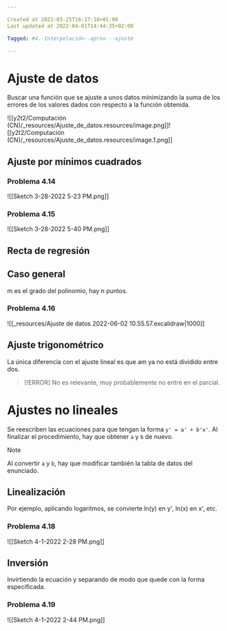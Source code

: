 ```yaml
---

Created at 2022-03-25T16:17:18+01:00
Last updated at 2022-04-01T14:44:35+02:00

Tagged: #4.-Interpolación--aprox.--ajuste

---
```


# Ajuste de datos
Buscar una función que se ajuste a unos datos minimizando la suma de los errores de los valores dados con respecto a la función obtenida.

![[y2t2/Computación (CN)/_resources/Ajuste_de_datos.resources/image.png]]![[y2t2/Computación (CN)/_resources/Ajuste_de_datos.resources/image.1.png]]

## Ajuste por mínimos cuadrados

### Problema 4.14
![[Sketch 3-28-2022 5-23 PM.png]]


### Problema 4.15
![[Sketch 3-28-2022 5-40 PM.png]]


## Recta de regresión


## Caso general
m es el grado del polinomio, hay n puntos.


### Problema 4.16
![[_resources/Ajuste de datos 2022-06-02 10.55.57.excalidraw|1000]]


## Ajuste trigonométrico
La única diferencia con el ajuste lineal es que am ya no está dividido entre dos.
> [!ERROR]
> No es relevante, muy probablemente no entre en el parcial.

# Ajustes no lineales
Se reescriben las ecuaciones para que tengan la forma `y' = a' + b'x'`.
Al finalizar el procedimiento, hay que obtener `a` y `b` de nuevo.
> [!NOTE]
Al convertir `a` y `b`, hay que modificar también la tabla de datos del enunciado.

## Linealización
Por ejemplo, aplicando logaritmos, se convierte ln(y) en y', ln(x) en x', etc.


### Problema 4.18
![[Sketch 4-1-2022 2-28 PM.png]]

## Inversión
Invirtiendo la ecuación y separando de modo que quede con la forma especificada.

### Problema 4.19
![[Sketch 4-1-2022 2-44 PM.png]]
